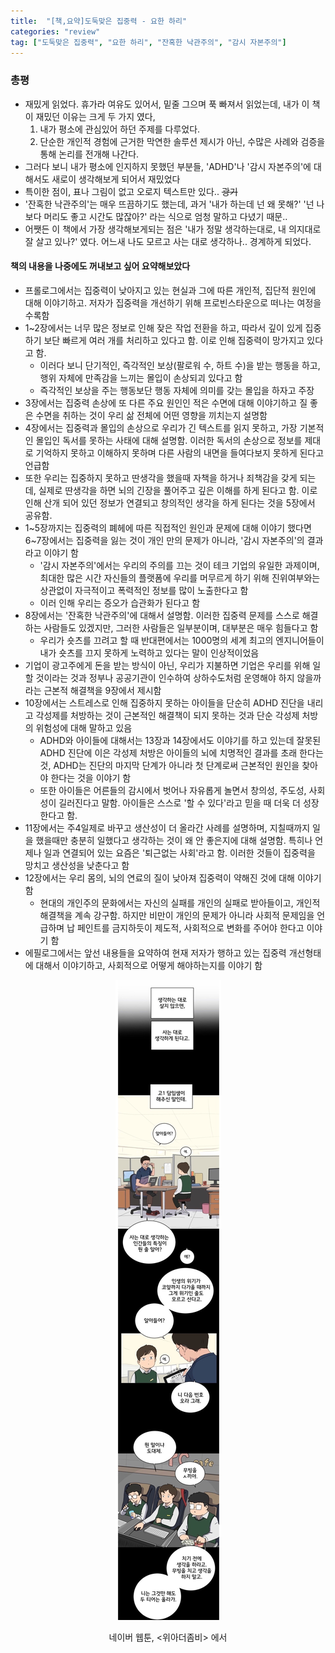 ```yaml
---
title:  "[책,요약]도둑맞은 집중력 - 요한 하리"
categories: "review"
tag: ["도둑맞은 집중력", "요한 하리", "잔혹한 낙관주의", "감시 자본주의"]
---
```


### 총평
- 재밌게 읽었다. 휴가라 여유도 있어서, 밑줄 그으며 푹 빠져서 읽었는데, 내가 이 책이 재밌던 이유는 크게 두 가지 였다,
  1) 내가 평소에 관심있어 하던 주제를 다루었다.
  2) 단순한 개인적 경험에 근거한 막연한 솔루션 제시가 아닌, 수많은 사례와 검증을 통해 논리를 전개해 나간다.
- 그러다 보니 내가 평소에 인지하지 못했던 부분들, 'ADHD'나 '감시 자본주의'에 대해서도 새로이 생각해보게 되어서 재밌었다
- 특이한 점이, 표나 그림이 없고 오로지 텍스트만 있다.. ~~광기~~
- '잔혹한 낙관주의'는 매우 뜨끔하기도 했는데, 과거 '내가 하는데 넌 왜 못해?' '넌 나보다 머리도 좋고 시간도 많잖아?' 라는 식으로 엄청 말하고 다녔기 때문..
- 어쨋든 이 책에서 가장 생각해보게되는 점은 '내가 정말 생각하는대로, 내 의지대로 잘 살고 있나?' 였다. 어느새 나도 모르고 사는 대로 생각하나.. 경계하게 되었다.

#### 책의 내용을 나중에도 꺼내보고 싶어 요약해보았다
- 프롤로그에서는 집중력이 낮아지고 있는 현실과 그에 따른 개인적, 집단적 원인에 대해 이야기하고. 저자가 집중력을 개선하기 위해 프로빈스타운으로 떠나는 여정을 수록함
- 1~2장에서는 너무 많은 정보로 인해 잦은 작업 전환을 하고, 따라서 깊이 있게 집중하기 보단 빠르게 여러 개를 처리하고 있다고 함. 이로 인해 집중력이 망가지고 있다고 함.
	- 이러다 보니 단기적인, 즉각적인 보상(팔로워 수, 하트 수)을 받는 행동을 하고, 행위 자체에 만족감을 느끼는 몰입이 손상되괴 있다고 함
	- 즉각적인 보상을 주는 행동보단 행동 자체에 의미를 갖는 몰입을 하자고 주장
- 3장에서는 집중력 손상에 또 다른 주요 원인인 적은 수면에 대해 이야기하고 질 좋은 수면을 취하는 것이 우리 삶 전체에 어떤 영향을 끼치는지 설명함
- 4장에서는 집중력과 몰입의 손상으로 우리가 긴 텍스트를 읽지 못하고, 가장 기본적인 몰입인 독서를 못하는 사태에 대해 설명함. 이러한 독서의 손상으로 정보를 제대로 기억하지 못하고 이해하지 못하며 다른 사람의 내면을 들여다보지 못하게 된다고 언급함
- 또한 우리는 집중하지 못하고 딴생각을 했을때 자책을 하거나 죄책감을 갖게 되는데, 실제로 딴생각을 하면 뇌의 긴장을 풀어주고 깊은 이해를 하게 된다고 함. 이로 인해 산개 되어 있던 정보가 연결되고 창의적인 생각을 하게 된다는 것을 5장에서 공유함.
- 1~5장까지는 집중력의 폐헤에 따른 직접적인 원인과 문제에 대해 이야기 했다면 6~7장에서는 집중력을 잃는 것이 개인 만의 문제가 아니라, '감시 자본주의'의 결과라고 이야기 함 
	- '감시 자본주의'에서는 우리의 주의를 끄는 것이 테크 기업의 유일한 과제이며, 최대한 많은 시간 자신들의 플랫폼에 우리를 머무르게 하기 위해 진위여부와는 상관없이 자극적이고 폭력적인 정보를 많이 노출한다고 함
	- 이러 인해 우리는 증오가 습관화가 된다고 함
- 8장에서는 '잔혹한 낙관주의'에 대해서 설명함. 이러한 집중력 문제를 스스로 해결하는 사람들도 있겠지만, 그러한 사람들은 일부분이며, 대부분은 매우 힘들다고 함
	- 우리가 숏츠를 끄려고 할 때 반대편에서는 1000명의 세계 최고의 엔지니어들이 내가 숏츠를 끄지 못하게 노력하고 있다는 말이 인상적이었음
- 기업이 광고주에게 돈을 받는 방식이 아닌, 우리가 지불하면 기업은 우리를 위해 일 할 것이라는 것과 정부나 공공기관이 인수하여 상하수도처럼 운영해야 하지 않을까라는 근본적 해결책을 9장에서 제시함
- 10장에서는 스트레스로 인해 집중하지 못하는 아이들을 단순히 ADHD 진단을 내리고 각성제를 처방하는 것이 근본적인 해결책이 되지 못하는 것과 단순 각성제 처방의 위험성에 대해 말하고 있음
	- ADHD와 아이들에 대해서는 13장과 14장에서도 이야기를 하고 있는데 잘못된 ADHD 진단에 이은 각성제 처방은 아이들의 뇌에 치명적인 결과를 초래 한다는 것, ADHD는 진단의 마지막 단계가 아니라 첫 단계로써 근본적인 원인을 찾아야 한다는 것을 이야기 함
	- 또한 아이들은 어른들의 감시에서 벗어나 자유롭게 놀면서 창의성, 주도성, 사회성이 길러진다고 말함. 아이들은 스스로 '할 수 있다'라고 믿을 때 더욱 더 성장한다고 함.
- 11장에서는 주4일제로 바꾸고 생산성이 더 올라간 사례를 설명하며, 지칠때까지 일을 했을때만 충분히 일했다고 생각하는 것이 왜 안 좋은지에 대해 설명함. 특히나 언제나 일과 연결되어 있는 요즘은 '퇴근없는 사회'라고 함. 이러한 것들이 집중력을 망치고 생산성을 낮춘다고 함
- 12장에서는 우리 몸의, 뇌의 연료의 질이 낮아져 집중력이 약해진 것에 대해 이야기 함
	- 현대의 개인주의 문화에서는 자신의 실패를 개인의 실패로 받아들이고, 개인적 해결책을 계속 강구함. 하지만 비만이 개인의 문제가 아니라 사회적 문제임을 언급하며 납 페인트를 금지하듯이 제도적, 사회적으로 변화를 주어야 한다고 이야기 함
- 에필로그에서는 앞선 내용들을 요약하여 현재 저자가 행하고 있는 집중력 개선형태에 대해서 이야기하고, 사회적으로 어떻게 해야하는지를 이야기 함


<p align="center">
<img src="/images/IMG_5901.jpg" />

<p align="center">
네이버 웹툰, <위아더좀비> 에서

</p>
 